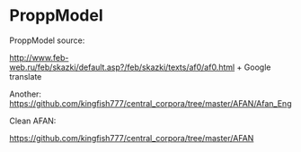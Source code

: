 ProppModel
==========

ProppModel source: 

http://www.feb-web.ru/feb/skazki/default.asp?/feb/skazki/texts/af0/af0.html + Google translate

Another: https://github.com/kingfish777/central_corpora/tree/master/AFAN/Afan_Eng


Clean AFAN: 

https://github.com/kingfish777/central_corpora/tree/master/AFAN


